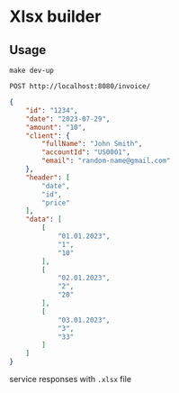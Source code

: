 # Xlsx builder
## Usage
`make dev-up`

`POST http://localhost:8080/invoice/`

```JSON
{
    "id": "1234",
    "date": "2023-07-29",
    "amount": "10",
    "client": {
        "fullName": "John Smith",
        "accountId": "US0001",
        "email": "random-name@gmail.com"
    },
    "header": [
        "date",
        "id",
        "price"
    ],
    "data": [
        [
            "01.01.2023",
            "1",
            "10"
        ],
        [
            "02.01.2023",
            "2",
            "20"
        ],
        [
            "03.01.2023",
            "3",
            "33"
        ]
    ]
}
```
service responses with `.xlsx` file
